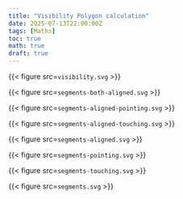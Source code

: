 ```yaml
---
title: "Visibility Polygon calculation"
date: 2025-07-13T22:00:00Z
tags: [Maths]
toc: true
math: true
draft: true
---
```


{{< figure src=`visibility.svg` >}}

{{< figure src=`segments-both-aligned.svg` >}}

{{< figure src=`segments-aligned-pointing.svg` >}}

{{< figure src=`segments-aligned-touching.svg` >}}

{{< figure src=`segments-aligned.svg` >}}

{{< figure src=`segments-pointing.svg` >}}

{{< figure src=`segments-touching.svg` >}}

{{< figure src=`segments.svg` >}}
